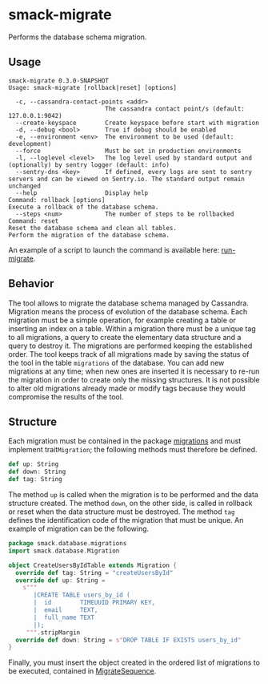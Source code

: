 # smack-migrate
Performs the database schema migration.

## Usage
```
smack-migrate 0.3.0-SNAPSHOT
Usage: smack-migrate [rollback|reset] [options]

  -c, --cassandra-contact-points <addr>
                           The cassandra contact point/s (default: 127.0.0.1:9042)
  --create-keyspace        Create keyspace before start with migration
  -d, --debug <bool>       True if debug should be enabled
  -e, --environment <env>  The environment to be used (default: development)
  --force                  Must be set in production environments
  -l, --loglevel <level>   The log level used by standard output and (optionally) by sentry logger (default: info)
  --sentry-dns <key>       If defined, every logs are sent to sentry servers and can be viewed on Sentry.io. The standard output remain unchanged
  --help                   Display help
Command: rollback [options]
Execute a rollback of the database schema.
  --steps <num>            The number of steps to be rollbacked
Command: reset
Reset the database schema and clean all tables.
Perform the migration of the database schema.
```

An example of a script to launch the command is available here: [run-migrate](/scripts/run-migrate).

## Behavior
The tool allows to migrate the database schema managed by Cassandra.
Migration means the process of evolution of the database schema.
Each migration must be a simple operation, for example creating a table or inserting an index on a table.
Within a migration there must be a unique tag to all migrations, a query to create the elementary data structure and a query to destroy it.
The migrations are performed keeping the established order.
The tool keeps track of all migrations made by saving the status of the tool in the table `migrations` of the database.
You can add new migrations at any time; when new ones are inserted it is necessary to re-run the migration in order to create only the missing structures.
It is not possible to alter old migrations already made or modify tags because they would compromise the results of the tool.  

## Structure
Each migration must be contained in the package [migrations](/migrate/src/main/scala/smack/database/migrations) and must implement trait`Migration`;
the following methods must therefore be defined.
```scala
def up: String
def down: String
def tag: String
```
The method `up` is called when the migration is to be performed and the data structure created.
The method `down`, on the other side, is called in rollback or reset when the data structure must be destroyed.
The method `tag` defines the identification code of the migration that must be unique.
An example of migration can be the following.
```scala
package smack.database.migrations
import smack.database.Migration

object CreateUsersByIdTable extends Migration {
  override def tag: String = "createUsersById"
  override def up: String =
    s"""
       |CREATE TABLE users_by_id (
       |  id        TIMEUUID PRIMARY KEY,
       |  email     TEXT,
       |  full_name TEXT
       |);
     """.stripMargin
  override def down: String = s"DROP TABLE IF EXISTS users_by_id"
}
```

Finally, you must insert the object created in the ordered list of migrations to be executed,
contained in [MigrateSequence](/migrate/src/main/scala/smack/database/MigrateSequence.scala).
